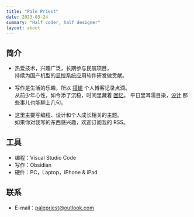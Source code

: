 ```yaml
---
title: "Pale Priest"
date: 2023-03-24
summary: "Half coder, half designer"
layout: about
---
```


## 简介
    
-   热爱技术，兴趣广泛，长期参与民航项目，  
    持续为国产机型的显控系统应用软件研发做贡献。

-   写作是生活的乐趣，所以 <u>搭建</u> 个人博客记录点滴。  
    从前少年心性，如今添了沉稳，时间里藏着 <u>回忆</u>。
    平日里耳濡目染，<u>设计</u> 那些事儿也能聊上几句。 
    

-   这里主要写编程、设计和个人成长相关的主题。  
    如果你对我写的东西感兴趣，欢迎订阅我的 RSS。

## 工具

-   编程：Visual Studio Code
-   写作：Obsidian
-   硬件：PC，Laptop，iPhone & iPad

## 联系

-   E-mail：palepriest@outlook.com